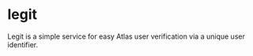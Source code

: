 # legit

Legit is a simple service for easy Atlas user verification via a unique user identifier.


